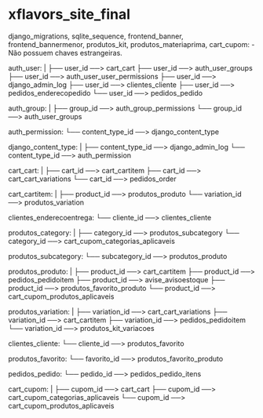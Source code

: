 # xflavors_site_final

django_migrations, sqlite_sequence, frontend_banner, frontend_bannermenor, produtos_kit, produtos_materiaprima, cart_cupom:
    - Não possuem chaves estrangeiras.

auth_user:
    |
    ├── user_id ──> cart_cart
    ├── user_id ──> auth_user_groups
    ├── user_id ──> auth_user_user_permissions
    ├── user_id ──> django_admin_log
    ├── user_id ──> clientes_cliente
    ├── user_id ──> pedidos_enderecopedido
    └── user_id ──> pedidos_pedido

auth_group:
    |
    ├── group_id ──> auth_group_permissions
    └── group_id ──> auth_user_groups

auth_permission:
    └── content_type_id ──> django_content_type

django_content_type:
    |
    ├── content_type_id ──> django_admin_log
    └── content_type_id ──> auth_permission

cart_cart:
    |
    ├── cart_id ──> cart_cartitem
    ├── cart_id ──> cart_cart_variations
    └── cart_id ──> pedidos_order

cart_cartitem:
    |
    ├── product_id ──> produtos_produto
    └── variation_id ──> produtos_variation

clientes_enderecoentrega:
    └── cliente_id ──> clientes_cliente

produtos_category:
    |
    ├── category_id ──> produtos_subcategory
    └── category_id ──> cart_cupom_categorias_aplicaveis

produtos_subcategory:
    └── subcategory_id ──> produtos_produto

produtos_produto:
    |
    ├── product_id ──> cart_cartitem
    ├── product_id ──> pedidos_pedidoitem
    ├── product_id ──> avise_avisoestoque
    ├── product_id ──> produtos_favorito_produto
    └── product_id ──> cart_cupom_produtos_aplicaveis

produtos_variation:
    |
    ├── variation_id ──> cart_cart_variations
    ├── variation_id ──> cart_cartitem
    ├── variation_id ──> pedidos_pedidoitem
    └── variation_id ──> produtos_kit_variacoes

clientes_cliente:
    └── cliente_id ──> produtos_favorito

produtos_favorito:
    └── favorito_id ──> produtos_favorito_produto

pedidos_pedido:
    └── pedido_id ──> pedidos_pedido_itens

cart_cupom:
    |
    ├── cupom_id ──> cart_cart
    ├── cupom_id ──> cart_cupom_categorias_aplicaveis
    └── cupom_id ──> cart_cupom_produtos_aplicaveis

